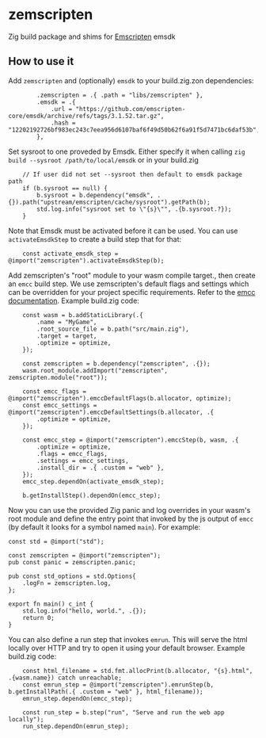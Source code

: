 # zemscripten
Zig build package and shims for [Emscripten](https://emscripten.org) emsdk

## How to use it

Add `zemscripten` and (optionally) `emsdk` to your build.zig.zon dependencies:
```zig
        .zemscripten = .{ .path = "libs/zemscripten" },
        .emsdk = .{
            .url = "https://github.com/emscripten-core/emsdk/archive/refs/tags/3.1.52.tar.gz",
            .hash = "12202192726bf983ec243c7eea956d6107baf6f49d50b62f6a91f5d7471bc6daf53b",
        },
```

Set sysroot to one proveded by Emsdk. Either specify it when calling `zig build --sysroot /path/to/local/emsdk` or in your build.zig
```zig
    // If user did not set --sysroot then default to emsdk package path
    if (b.sysroot == null) {
        b.sysroot = b.dependency("emsdk", .{}).path("upstream/emscripten/cache/sysroot").getPath(b);
        std.log.info("sysroot set to \"{s}\"", .{b.sysroot.?});
    }
```

Note that Emsdk must be activated before it can be used. You can use `activateEmsdkStep` to create a build step that for that:
```zig
    const activate_emsdk_step = @import("zemscripten").activateEmsdkStep(b);
```

Add zemscripten's "root" module to your wasm compile target., then create an `emcc` build step. We use zemscripten's default flags and settings which can be overridden for your project specific requirements. Refer to the [emcc documentation](https://emscripten.org/docs/tools_reference/emcc.html). Example build.zig code:
```zig
    const wasm = b.addStaticLibrary(.{
        .name = "MyGame",
        .root_source_file = b.path("src/main.zig"),
        .target = target,
        .optimize = optimize,
    });

    const zemscripten = b.dependency("zemscripten", .{});
    wasm.root_module.addImport("zemscripten", zemscripten.module("root"));

    const emcc_flags = @import("zemscripten").emccDefaultFlags(b.allocator, optimize);
    const emcc_settings = @import("zemscripten").emccDefaultSettings(b.allocator, .{
        .optimize = optimize,
    });

    const emcc_step = @import("zemscripten").emccStep(b, wasm, .{
        .optimize = optimize,
        .flags = emcc_flags,
        .settings = emcc_settings,
        .install_dir = .{ .custom = "web" },
    });
    emcc_step.dependOn(activate_emsdk_step);

    b.getInstallStep().dependOn(emcc_step);
```

Now you can use the provided Zig panic and log overrides in your wasm's root module and define the entry point that invoked by the js output of `emcc` (by default it looks for a symbol named `main`). For example:
```zig
const std = @import("std");

const zemscripten = @import("zemscripten");
pub const panic = zemscripten.panic;

pub const std_options = std.Options{
    .logFn = zemscripten.log,
};

export fn main() c_int {
    std.log.info("hello, world.", .{});
    return 0;
}
```

You can also define a run step that invokes `emrun`. This will serve the html locally over HTTP and try to open it using your default browser. Example build.zig code:
```zig
    const html_filename = std.fmt.allocPrint(b.allocator, "{s}.html", .{wasm.name}) catch unreachable;
    const emrun_step = @import("zemscripten").emrunStep(b, b.getInstallPath(.{ .custom = "web" }, html_filename));
    emrun_step.dependOn(emcc_step);

    const run_step = b.step("run", "Serve and run the web app locally");
    run_step.dependOn(emrun_step);
```
